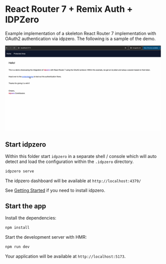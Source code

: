 # React Router 7 + Remix Auth + IDPZero

Example implementation of a skeleton React Router 7 implementation with OAuth2 authentication via idpzero. The following is a sample of the demo.

<img src="example.gif" alt="alt text" width="600" />

## Start idpzero

Within this folder start `idpzero` in a separate shell / console which will auto detect and load the configuration within the `.idpzero` directory.

```bash
idpzero serve
```

The idpzero dashboard will be available at `http://localhost:4379/`

See [Getting Started](https://idpzero.dev/guide/getting-started.html) if you need to install idpzero.

## Start the app

Install the dependencies:

```bash
npm install
```

Start the development server with HMR:

```bash
npm run dev
```

Your application will be available at `http://localhost:5173`.